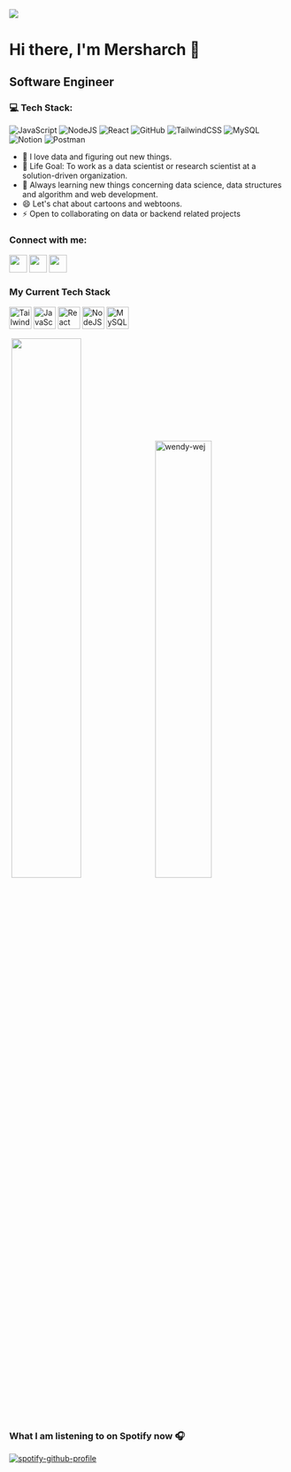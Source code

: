 [![](https://visitcount.itsvg.in/api?id=Mersharch&label=Profile%20Views&color=6&icon=0&pretty=true)](https://visitcount.itsvg.in)
---
# Hi there, I'm Mersharch 👋 
## Software Engineer
### 💻 Tech Stack:
![JavaScript](https://img.shields.io/badge/javascript-blue?style=flat&logo=javascript) ![NodeJS](https://img.shields.io/badge/node.js-6DA55F?style=flat&logo=node.js&logoColor=white) ![React](https://img.shields.io/badge/react-%2320232a.svg?style=flat&logo=react&logoColor=%2361DAFB) ![GitHub](https://img.shields.io/badge/GitHub-%23121011.svg?style=flat&logo=github&logoColor=white) ![TailwindCSS](https://img.shields.io/badge/tailwindcss-%2338B2AC.svg?style=flat&logo=tailwind-css&logoColor=white) ![MySQL](https://img.shields.io/badge/mysql-%2300f.svg?style=flat&logo=mysql&logoColor=white) ![Notion](https://img.shields.io/badge/Notion-%23000000.svg?style=flat&logo=notion&logoColor=white) ![Postman](https://img.shields.io/badge/Postman-FF6C37?style=flat&logo=postman&logoColor=white)

- 🌱 I love data and figuring out new things.
- 🥅 Life Goal: To work as a data scientist or research scientist at a solution-driven organization.
- 👯 Always learning new things concerning data science, data structures and algorithm and web development.
- 😄 Let's chat about cartoons and webtoons. 
- ⚡ Open to collaborating on data or backend related projects


<h3 align="left">Connect with me:</h3>
<p align="left"> 
    <a href="https://www.linkedin.com/in/chinwendu-nweje/" target="_blank" rel="noreferrer"><img src="https://raw.githubusercontent.com/danielcranney/readme-generator/main/public/icons/socials/linkedin.svg" width="32" height="32" /></a> 
    <a href="http://www.medium.com/@wendy_writes" target="_blank" rel="noreferrer"><img src="https://raw.githubusercontent.com/danielcranney/readme-generator/main/public/icons/socials/medium.svg" width="32" height="32" /></a> 
    <a href="https://www.twitter.com/wendy-wej" target="_blank" rel="noreferrer"><img src="https://raw.githubusercontent.com/danielcranney/readme-generator/main/public/icons/socials/twitter.svg" width="32" height="32" /></a></p>

<h3 align="left">My Current Tech Stack</h3>

<p align="left">
<a href="https://tailwindcss.com/" target="_blank" rel="noreferrer"><img src="https://raw.githubusercontent.com/danielcranney/readme-generator/main/public/icons/skills/tailwindcss-colored.svg" width="40" height="40" alt="TailwindCSS"/></a>
    <a href="https://developer.mozilla.org/en-US/docs/Web/JavaScript" target="_blank" rel="noreferrer"><img src="https://raw.githubusercontent.com/danielcranney/readme-generator/main/public/icons/skills/javascript-colored.svg" width="40" height="40" alt="JavaScript" /></a>
    <a href="https://reactjs.org/" target="_blank" rel="noreferrer"><img src="https://raw.githubusercontent.com/danielcranney/readme-generator/main/public/icons/skills/react-colored.svg" width="40" height="40" alt="React" /></a>
    <a href="https://nodejs.org/en/" target="_blank" rel="noreferrer"><img src="https://raw.githubusercontent.com/danielcranney/readme-generator/main/public/icons/skills/nodejs-colored.svg" width="40" height="40" alt="NodeJS" /></a>
    <a href="https://www.mysql.com/" target="_blank" rel="noreferrer"><img src="https://raw.githubusercontent.com/danielcranney/readme-generator/main/public/icons/skills/mysql-colored.svg" width="40" height="40" alt="MySQL" /></a>
   
<p>
       &nbsp;<img align="" width="50%" src="https://github-readme-streak-stats.herokuapp.com/?user=Mersharch&count_private=true&langs_count=10&show_icons=true&locale=en&layout=compact&theme=radical&line_height=0" />
      &nbsp;<img align="" width="45%" src="https://github-readme-stats.vercel.app/api?username=Mersharch&show_icons=true&locale=en&show_icons=true&theme=radical" alt="wendy-wej" />  
</p>

### What I am listening to on Spotify now 🎧

[![spotify-github-profile](https://spotify-github-profile.vercel.app/api/view?uid=75nh7vyfgyfy2drqag61q5zkj&cover_image=true&theme=default&show_offline=false)](https://github.com/kittinan/spotify-github-profile)

